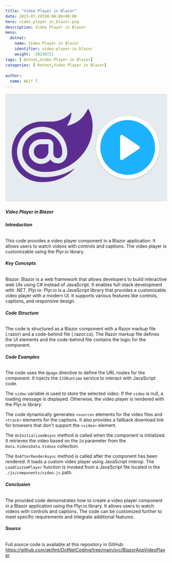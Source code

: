 ```yaml
---
title: "Video Player in Blazor"
date: 2023-07-20T00:00:00+00:00
hero: video_player_in_blazor.png
description: Video Player in Blazor
menu:
  dotnet:
    name: Video Player in Blazor
    identifier: video-player-in-blazor
    weight: -20230721
tags: [ Dotnet,Video Player in Blazor]
categories: [ Dotnet,Video Player in Blazor]

author:
  name: Akif T.
---
```


<p style="text-align: center;">
<img src="video_player_in_blazor.png" alt="video_player_in_blazor" title="video_player_in_blazor"><br>
<p>

##### **Video Player in Blazor**

###### **Introduction**
This code provides a video player component in a Blazor application. It allows users to watch videos with controls and captions. The video player is customizable using the Plyr.io library.

###### **Key Concepts**
Blazor: Blazor is a web framework that allows developers to build interactive web UIs using C# instead of JavaScript. It enables full-stack development with .NET.
Plyr.io: Plyr.io is a JavaScript library that provides a customizable video player with a modern UI. It supports various features like controls, captions, and responsive design.

###### **Code Structure**
The code is structured as a Blazor component with a Razor markup file (.razor) and a code-behind file (.razor.cs). The Razor markup file defines the UI elements and the code-behind file contains the logic for the component.

###### **Code Examples**
The code uses the `@page` directive to define the URL routes for the component. It injects the `IJSRuntime` service to interact with JavaScript code.

The `video` variable is used to store the selected video. If the `video` is null, a loading message is displayed. Otherwise, the video player is rendered with the Plyr.io library.

The code dynamically generates `<source>` elements for the video files and `<track>` elements for the captions. It also provides a fallback download link for browsers that don't support the `<video>` element.

The `OnInitializedAsync` method is called when the component is initialized. It retrieves the video based on the `Id` parameter from the `Data.VideosData.Videos` collection.

The `OnAfterRenderAsync` method is called after the component has been rendered. It loads a custom video player using JavaScript interop. The `LoadCustomPlayer` function is invoked from a JavaScript file located in the `./js/components/video.js` path.

###### **Conclusion**
The provided code demonstrates how to create a video player component in a Blazor application using the Plyr.io library. It allows users to watch videos with controls and captions. The code can be customized further to meet specific requirements and integrate additional features.

###### **Source**
Full source code is available at this repository in GitHub: 
https://github.com/akifmt/DotNetCoding/tree/main/src/BlazorAppVideoPlayer